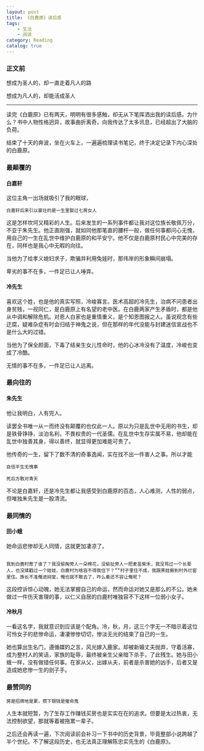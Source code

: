 ```yaml
---
layout: post
title: 《白鹿原》读后感
tags: 
    - 生活
    - 阅读
category: Reading 
catalog: true
---
```




### 正文前


想成为圣人的，却一直走着凡人的路

想成为凡人的，却能活成圣人


----------------

读完《白鹿原》已有两天，明明有很多感触，却无从下笔挥洒出我的读后感。为什么？书中人物性格迥异，故事曲折离奇，向我传达了太多讯息，已经超出了大脑的负荷。


结束了十天的奔波，坐在火车上，一遍遍梳理读书笔记，终于决定记录下内心深处的白鹿原。

### 最颠覆的

#### 白嘉轩

这位主角一出场就吸引了我的眼球，

```
白嘉轩后来引以豪壮的是一生里娶过七房女人
```
这是怎样坎坷又精彩的人生。后来发生的一系列事件都让我对这位族长敬佩万分，不亚于朱先生。他正直刚强，就如同他那笔直的腰杆一般，做任何事都问心无愧，用自己的一生在乱世中维护白鹿原的和平安宁。他不仅是白鹿原村民心中完美的存在，同样也是我心中无暇的向往。

当他为了给孝义媳妇求子，欺骗并利用兔娃时，那伟岸的形象瞬间崩塌。

卑劣的事不在多，一件足已让人唾弃。

#### 冷先生

喜欢这个姓，也是他的真实写照，冷峻寡言。医术高超的冷先生，治病不问患者出身贫贱，一视同仁，是白鹿原上有名望的老中医。在白鹿两家产生矛盾时，都是他从中调和解除危机。对恩人白家也是重情重义，是个知恩图报之人。虽说观念有些迂腐，疑难杂症有时会归结于神鬼之说，但在那样的年代没能与封建迷信宣战也不是什么大的过错。

当他为了保全颜面，下毒了结亲生女儿性命时，他的心冰冷没有了温度，冷峻也变成了冷酷。

无情的事不在多，一件足已让人远离。

### 最向往的

#### 朱先生

他让我明白，人有完人。

读罢全书唯一从一而终没有颠覆的也仅此一人。原以为只是乱世中无用的书生，却是铁骨铮铮，淡泊名利，不畏权贵的一代圣儒。在乱世中生存实属不易，他却能在乱世中独善其身，得以善终，就显得更加难能可贵了。

他传奇的一生，留下了数不清的奇事逸闻，实在找不出一件害人之事。所以才能

```
自信平生无愧事

死后方敢对青天
```

不论是白嘉轩，还是冷先生都让我感受到白鹿原的百态，人心难测，人性的弱点，但唯独朱先生是一股清流。

### 最同情的

#### 田小蛾

她命运悲惨却无人同情，这就更加凄凉了。

```

我到白鹿村惹了谁了？我没偷掏旁人一朵棉花，没偷扯旁人一把麦苗柴禾，我没骂过一个长辈人，也没揉戳过一个娃娃，白鹿村为啥容不得我住下？”“村子里住不成，我跟黑娃搬到村外烂窑里住。族长不准俺进祠堂，俺也就不敢去了，咋么着还不容让俺呢？

```

这段控诉惊心动魄，她无法掌握自己的命运，然而命运对她又是那么的不公。她未做过一件伤天害理的事，以仁义自居的白鹿村唯独容不下这样一位弱小女子。

#### 冷秋月

一看这名字，我就意识到应该是个配角。冷，秋，月，这三个字无一不暗示着这位可怜女子的悲惨命运，凄凄惨惨切切，惨淡无光的结束了自己的一生。

她也算出生名门，遵循媒妁之言，风光嫁入鹿家。却被新婚丈夫抛弃，守着活寡，成为整村人的笑话，家族的耻辱，最终被亲生父亲暗下杀手，了此残生。她与田小蛾一样，没有做错任何事。在家从父，出嫁从夫，前者是杀害她的凶手，后者又是造成她悲惨一生的刽子手。

### 最赞同的

```
房是招牌地是累，攒下银钱是催命鬼

```

人生本就短暂，为了生存工作赚钱买房也是实实在在的追求。但要是太过热衷，无法控制欲望，那就等着被拖累一辈子。


之后还会再读一遍，下次阅读前会补习一下书中的历史背景，毕竟整部小说跨越了半个世纪。不了解这段历史，也无法真正理解陈忠实先生的《白鹿原》。







